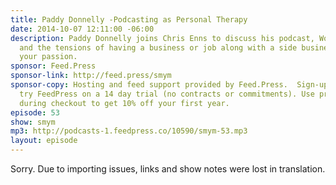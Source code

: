 ```yaml
---
title: Paddy Donnelly -Podcasting as Personal Therapy
date: 2014-10-07 12:11:00 -06:00
description: Paddy Donnelly joins Chris Enns to discuss his podcast, Working Out,
  and the tensions of having a business or job along with a side business that is
  your passion.
sponsor: Feed.Press
sponsor-link: http://feed.press/smym
sponsor-copy: Hosting and feed support provided by Feed.Press.  Sign-up today and
  try FeedPress on a 14 day trial (no contracts or commitments). Use promo code "smym"
  during checkout to get 10% off your first year.
episode: 53
show: smym
mp3: http://podcasts-1.feedpress.co/10590/smym-53.mp3
layout: episode
---
```


Sorry. Due to importing issues, links and show notes were lost in translation.
